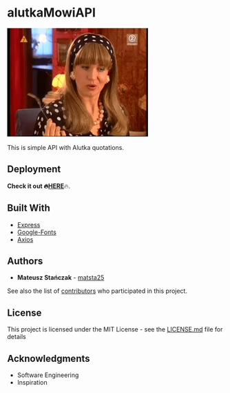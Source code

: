 # alutkaMowiAPI

<img src="https://github.com/matsta25/alutkaMowiAPI/blob/master/alutkaGIF.gif" alt="alt tag" style="max-width:100%;">

This is simple API with Alutka quotations.

## Deployment

<b>Check it out :fire:<a href="http://alutkamowi.herokuapp.com">HERE</a></b>:fire:.

## Built With

* [Express](https://expressjs.com/) 
* [Google-Fonts](https://fonts.google.com/) 
* [Axios](https://github.com/axios/axios)

## Authors

* **Mateusz Stańczak** - [matsta25](https://github.com/matsta25)

See also the list of [contributors](https://github.com/matsta25/em-chat/graphs/contributors) who participated in this project.

## License

This project is licensed under the MIT License - see the [LICENSE.md](https://github.com/matsta25/alutkaMowiAPI/blob/master/LICENSE) file for details

## Acknowledgments

* Software Engineering 
* Inspiration
